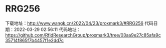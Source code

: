 # RRG256
下载地址：http://www.wangk.cn/2022/04/23/proxmark3/#RRG256
代码日期：2022-03-29 02:56:11
代码地址：https://github.com/RfidResearchGroup/proxmark3/tree/03aa9e27c85afa9c35714f865f7b4457f1e2dd7c
